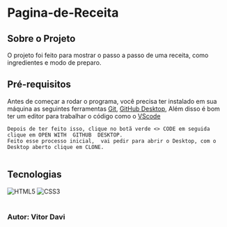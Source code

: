 # Pagina-de-Receita
## Sobre o Projeto
O projeto foi feito para mostrar o passo a passo de uma receita, como ingredientes e modo de preparo.

## Pré-requisitos
Antes de começar a rodar o programa, você precisa ter instalado em sua máquina as seguintes ferramentas <a href="https://git-scm.com/downloads">Git</a>, <a href="https://desktop.github.com/">GitHub Desktop</a>, Além disso é bom ter um editor para trabalhar o código como o <a href="https://code.visualstudio.com/download">VScode</a> 

```
Depois de ter feito isso, clique no botã verde <> CODE em seguida clique em OPEN WITH  GITHUB  DESKTOP.
Feito esse processo inicial,  vai pedir para abrir o Desktop, com o Desktop aberto clique em CLONE.


```

## Tecnologias
<div>
    <img alt="HTML5" src="https://img.shields.io/badge/HTML5-E34F26?style=for-the-badge&logo=html5&logoColor=white"/>
    <img alt="CSS3" src="https://img.shields.io/badge/CSS3-1572B6?style=for-the-badge&logo=css3&logoColor=white"/> 
</div>
<br/>

### Autor: Vitor Davi
